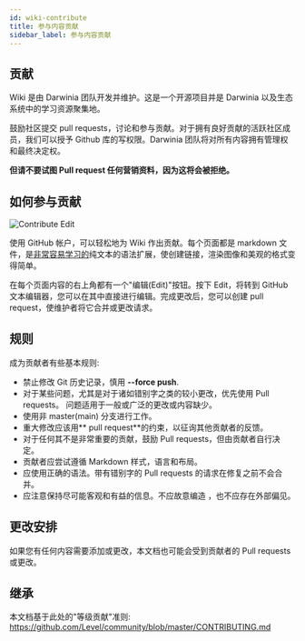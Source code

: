 ```yaml
---
id: wiki-contribute
title: 参与内容贡献
sidebar_label: 参与内容贡献
---
```


## 贡献
Wiki 是由 Darwinia 团队开发并维护。这是一个开源项目并是 Darwinia 以及生态系统中的学习资源聚集地。

鼓励社区提交 pull requests，讨论和参与贡献。对于拥有良好贡献的活跃社区成员，我们可以授予 Github 库的写权限。Darwinia 团队将对所有内容拥有管理权和最终决定权。

**但请不要试图 Pull request 任何营销资料，因为这将会被拒绝。**


## 如何参与贡献

![Contribute Edit](assets/contribute-edit.png)

使用 GitHub 帐户，可以轻松地为 Wiki 作出贡献。每个页面都是 markdown 文件，是[非常容易学习的](https://guides.github.com/features/mastering-markdown/)纯文本的语法扩展，使创建链接，渲染图像和美观的格式变得简单。

在每个页面内容的右上角都有一个"编辑(Edit)"按钮。按下 Edit，将转到 GitHub 文本编辑器，您可以在其中直接进行编辑。完成更改后，您可以创建 pull request，使维护者将它合并或更改请求。

## 规则
成为贡献者有些基本规则:

- 禁止修改 Git 历史记录，慎用 **--force push**.
- 对于某些问题，尤其是对于诸如错别字之类的较小更改，优先使用 Pull requests。 问题适用于一般或广泛的更改或内容缺少。
- 使用非 master(main) 分支进行工作。
- 重大修改应该用** pull request**的约束，以征询其他贡献者的反馈。
- 对于任何其不是非常重要的贡献，鼓励 Pull requests，但由贡献者自行决定。
- 贡献者应尝试遵循 Markdown 样式，语言和布局。
- 应使用正确的语法。带有错别字的 Pull requests 的请求在修复之前不会合并。
- 应注意保持尽可能客观和有益的信息。不应故意编造 ，也不应存在外部偏见。

## 更改安排
如果您有任何内容需要添加或更改，本文档也可能会受到贡献者的 Pull requests 或更改。

## 继承
本文档基于此处的"等级贡献"准则: https://github.com/Level/community/blob/master/CONTRIBUTING.md
